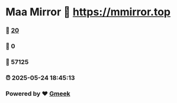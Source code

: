 # Maa Mirror :link: https://mmirror.top 
### :page_facing_up: [20](https://mmirror.top/tag.html) 
### :speech_balloon: 0 
### :hibiscus: 57125 
### :alarm_clock: 2025-05-24 18:45:13 
### Powered by :heart: [Gmeek](https://github.com/Meekdai/Gmeek)
